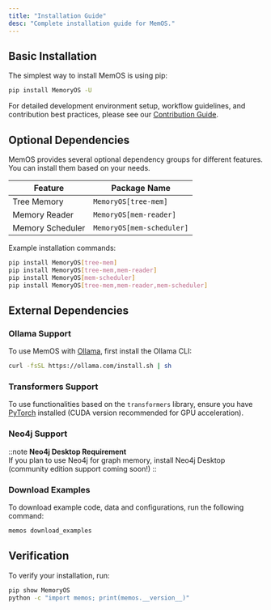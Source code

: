 ```yaml
---
title: "Installation Guide"
desc: "Complete installation guide for MemOS."
---
```


## Basic Installation

The simplest way to install MemOS is using pip:

```bash
pip install MemoryOS -U
```

For detailed development environment setup, workflow guidelines, and contribution best practices, please see our [Contribution Guide](/open_source/contribution/overview).

## Optional Dependencies

MemOS provides several optional dependency groups for different features. You can install them based on your needs.

| Feature          | Package Name              |
| ---------------- | ------------------------- |
| Tree Memory      | `MemoryOS[tree-mem]`      |
| Memory Reader    | `MemoryOS[mem-reader]`    |
| Memory Scheduler | `MemoryOS[mem-scheduler]` |

Example installation commands:

```bash
pip install MemoryOS[tree-mem]
pip install MemoryOS[tree-mem,mem-reader]
pip install MemoryOS[mem-scheduler]
pip install MemoryOS[tree-mem,mem-reader,mem-scheduler]
```

## External Dependencies

### Ollama Support

To use MemOS with [Ollama](https://ollama.com/), first install the Ollama CLI:

```bash
curl -fsSL https://ollama.com/install.sh | sh
```

### Transformers Support

To use functionalities based on the `transformers` library, ensure you have [PyTorch](https://pytorch.org/get-started/locally/) installed (CUDA version recommended for GPU acceleration).

### Neo4j Support

::note
**Neo4j Desktop Requirement**<br>If you plan to use Neo4j for graph memory, install Neo4j Desktop (community edition support coming soon!)
::

### Download Examples

To download example code, data and configurations, run the following command:

```bash
memos download_examples
```

## Verification

To verify your installation, run:

```bash
pip show MemoryOS
python -c "import memos; print(memos.__version__)"
```
